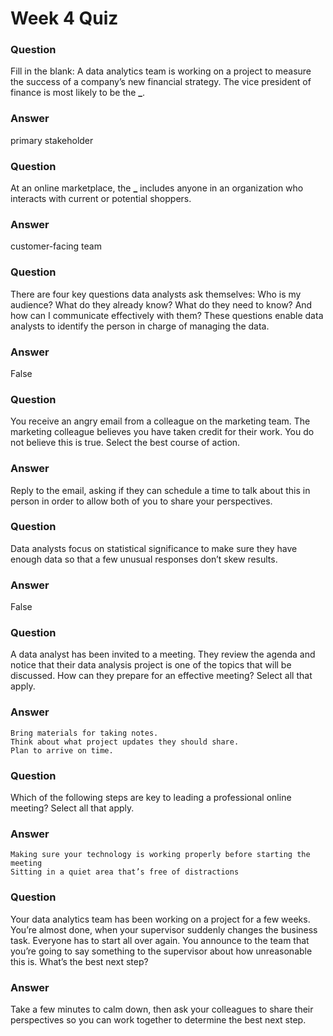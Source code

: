 # Week 4 Quiz

### Question

Fill in the blank: A data analytics team is working on a project to measure the success of a company’s new financial strategy. The vice president of finance is most likely to be the **\_**.

### Answer

primary stakeholder

### Question

At an online marketplace, the **\_** includes anyone in an organization who interacts with current or potential shoppers.

### Answer

customer-facing team

### Question

There are four key questions data analysts ask themselves: Who is my audience? What do they already know? What do they need to know? And how can I communicate effectively with them? These questions enable data analysts to identify the person in charge of managing the data.

### Answer

False

### Question

You receive an angry email from a colleague on the marketing team. The marketing colleague believes you have taken credit for their work. You do not believe this is true. Select the best course of action.

### Answer

Reply to the email, asking if they can schedule a time to talk about this in person in order to allow both of you to share your perspectives.

### Question

Data analysts focus on statistical significance to make sure they have enough data so that a few unusual responses don’t skew results.

### Answer

False

### Question

A data analyst has been invited to a meeting. They review the agenda and notice that their data analysis project is one of the topics that will be discussed. How can they prepare for an effective meeting? Select all that apply.

### Answer

    Bring materials for taking notes.
    Think about what project updates they should share.
    Plan to arrive on time.

### Question

Which of the following steps are key to leading a professional online meeting? Select all that apply.

### Answer

    Making sure your technology is working properly before starting the meeting
    Sitting in a quiet area that’s free of distractions

### Question

Your data analytics team has been working on a project for a few weeks. You’re almost done, when your supervisor suddenly changes the business task. Everyone has to start all over again. You announce to the team that you’re going to say something to the supervisor about how unreasonable this is. What’s the best next step?

### Answer

Take a few minutes to calm down, then ask your colleagues to share their perspectives so you can work together to determine the best next step.
